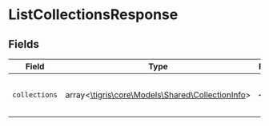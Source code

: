 # ListCollectionsResponse


## Fields

| Field                                                                                     | Type                                                                                      | Required                                                                                  | Description                                                                               |
| ----------------------------------------------------------------------------------------- | ----------------------------------------------------------------------------------------- | ----------------------------------------------------------------------------------------- | ----------------------------------------------------------------------------------------- |
| `collections`                                                                             | array<[\tigris\core\Models\Shared\CollectionInfo](../../Models/Shared/CollectionInfo.md)> | :heavy_minus_sign:                                                                        | List of the collections info in the database.                                             |